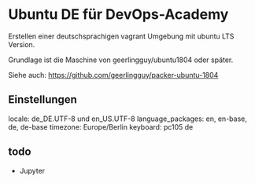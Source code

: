 # Ubuntu DE für DevOps-Academy

Erstellen einer deutschsprachigen vagrant Umgebung mit ubuntu LTS Version.

Grundlage ist die Maschine von geerlingguy/ubuntu1804 oder später.

Siehe auch: https://github.com/geerlingguy/packer-ubuntu-1804

## Einstellungen

locale: de_DE.UTF-8 und en_US.UTF-8
language_packages: en, en-base, de, de-base
timezone: Europe/Berlin
keyboard: pc105 de

## todo

- Jupyter

